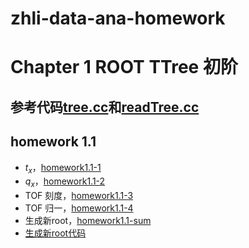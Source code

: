 # zhli-data-ana-homework
# Chapter 1 ROOT TTree 初阶
## 参考代码[tree.cc](https://dragon-xi.github.io/zhli-data-ana-homework/homework1.1/tree.cc)和[readTree.cc](https://dragon-xi.github.io/zhli-data-ana-homework/homework1.1/tree.cc)
## homework 1.1
- $t_x$，[homework1.1-1](https://dragon-xi.github.io/zhli-data-ana-homework/homework1.1/homework1.1-1.html)
- $q_x$，[homework1.1-2](https://dragon-xi.github.io/zhli-data-ana-homework/homework1.1/homework1.1-2.html)
- TOF 刻度，[homework1.1-3](https://dragon-xi.github.io/zhli-data-ana-homework/homework1.1/homework1.1-3.html)
- TOF 归一，[homework1.1-4](https://dragon-xi.github.io/zhli-data-ana-homework/homework1.1/homework1.1-4.html)
- 生成新root，[homework1.1-sum](https://dragon-xi.github.io/zhli-data-ana-homework/homework1.1/homework1.1-sum.html)
- [生成新root代码](https://dragon-xi.github.io/zhli-data-ana-homework/homework1.1/readTree_xi.cc)
